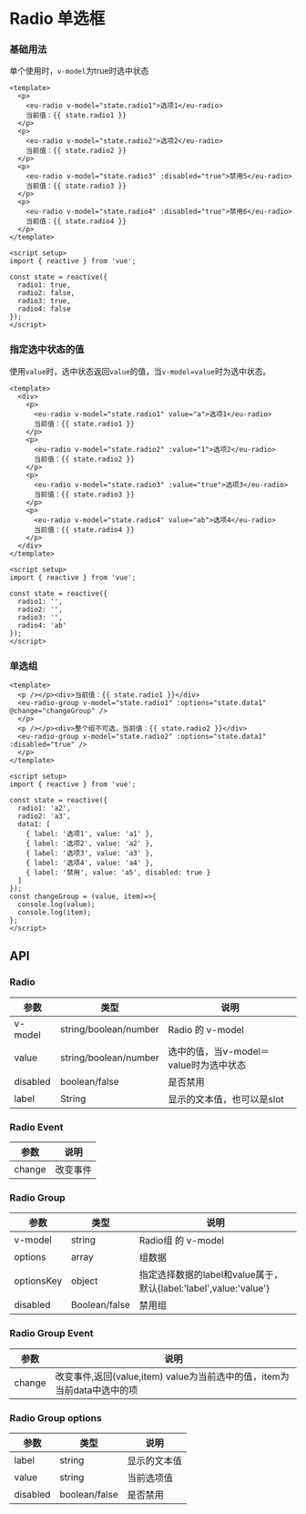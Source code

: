 <!-- Created by 337547038 on 2021/6/14. -->

# Radio 单选框

### 基础用法

单个使用时，`v-model`为true时选中状态

```vue demo
<template>
  <p>
    <eu-radio v-model="state.radio1">选项1</eu-radio>
    当前值：{{ state.radio1 }}
  </p>
  <p>
    <eu-radio v-model="state.radio2">选项2</eu-radio>
    当前值：{{ state.radio2 }}
  </p>
  <p>
    <eu-radio v-model="state.radio3" :disabled="true">禁用5</eu-radio>
    当前值：{{ state.radio3 }}
  </p>
  <p>
    <eu-radio v-model="state.radio4" :disabled="true">禁用6</eu-radio>
    当前值：{{ state.radio4 }}
  </p>
</template>

<script setup>
import { reactive } from 'vue';

const state = reactive({
  radio1: true,
  radio2: false,
  radio3: true,
  radio4: false
});
</script>

```

### 指定选中状态的值

使用`value`时，选中状态返回`value`的值，当`v-model=value`时为选中状态。

```vue demo
<template>
  <div>
    <p>
      <eu-radio v-model="state.radio1" value="a">选项1</eu-radio>
      当前值：{{ state.radio1 }}
    </p>
    <p>
      <eu-radio v-model="state.radio2" :value="1">选项2</eu-radio>
      当前值：{{ state.radio2 }}
    </p>
    <p>
      <eu-radio v-model="state.radio3" :value="true">选项3</eu-radio>
      当前值：{{ state.radio3 }}
    </p>
    <p>
      <eu-radio v-model="state.radio4" value="ab">选项4</eu-radio>
      当前值：{{ state.radio4 }}
    </p>
  </div>
</template>

<script setup>
import { reactive } from 'vue';

const state = reactive({
  radio1: '',
  radio2: '',
  radio3: '',
  radio4: 'ab'
});
</script>

```

### 单选组

```vue demo
<template>
  <p /></p><div>当前值：{{ state.radio1 }}</div>
  <eu-radio-group v-model="state.radio1" :options="state.data1" @change="changeGroup" />
  </p>
  <p /></p><div>整个组不可选，当前值：{{ state.radio2 }}</div>
  <eu-radio-group v-model="state.radio2" :options="state.data1" :disabled="true" />
  </p>
</template>

<script setup>
import { reactive } from 'vue';

const state = reactive({
  radio1: 'a2',
  radio2: 'a3',
  data1: [
    { label: '选项1', value: 'a1' },
    { label: '选项2', value: 'a2' },
    { label: '选项3', value: 'a3' },
    { label: '选项4', value: 'a4' },
    { label: '禁用', value: 'a5', disabled: true }
  ]
});
const changeGroup = (value, item)=>{
  console.log(value);
  console.log(item);
};
</script>

```

## API

### Radio

|参数|类型|说明|
|----------|--------------|--------|
|v-model       | string/boolean/number    |Radio 的 v-model|
|value         | string/boolean/number    |选中的值，当v-model＝value时为选中状态|
|disabled      | boolean/false  |是否禁用|
|label         | String         |显示的文本值，也可以是slot|

### Radio Event

|参数|说明|
|----------|--------------|
|change          |  改变事件|

### Radio Group

|参数|类型|说明|
|----------|--------------|--------|
|v-model         | string         |Radio组 的 v-model|
|options         | array          |组数据|
| optionsKey    | object        | 指定选择数据的label和value属于，默认{label:'label',value:'value'} |
|disabled        | Boolean/false   |禁用组|

### Radio Group Event

|参数|说明|
|----------|--------------|
|change          | 改变事件,返回(value,item) value为当前选中的值，item为当前data中选中的项|

### Radio Group options

|参数|类型|说明|
|----------|--------------|--------|
|label          | string         |显示的文本值|
|value          | string         |当前选项值|
|disabled       | boolean/false  |是否禁用|
